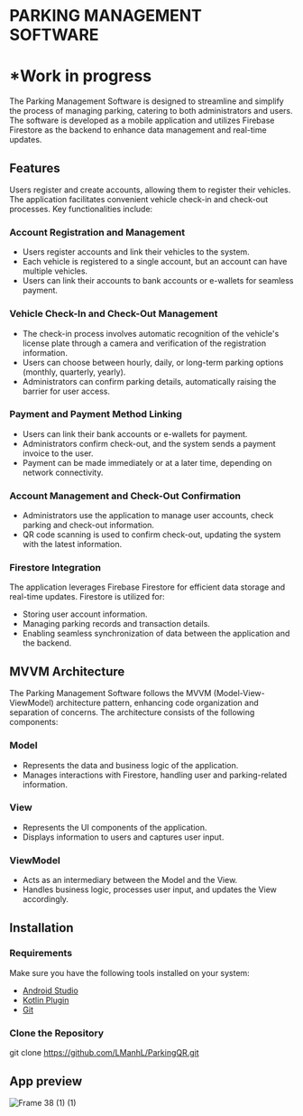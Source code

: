 # PARKING MANAGEMENT SOFTWARE
# *Work in progress

The Parking Management Software is designed to streamline and simplify the process of managing parking, catering to both administrators and users. The software is developed as a mobile application and utilizes Firebase Firestore as the backend to enhance data management and real-time updates.

## Features

Users register and create accounts, allowing them to register their vehicles. The application facilitates convenient vehicle check-in and check-out processes. Key functionalities include:

### Account Registration and Management

- Users register accounts and link their vehicles to the system.
- Each vehicle is registered to a single account, but an account can have multiple vehicles.
- Users can link their accounts to bank accounts or e-wallets for seamless payment.

### Vehicle Check-In and Check-Out Management

- The check-in process involves automatic recognition of the vehicle's license plate through a camera and verification of the registration information.
- Users can choose between hourly, daily, or long-term parking options (monthly, quarterly, yearly).
- Administrators can confirm parking details, automatically raising the barrier for user access.

### Payment and Payment Method Linking

- Users can link their bank accounts or e-wallets for payment.
- Administrators confirm check-out, and the system sends a payment invoice to the user.
- Payment can be made immediately or at a later time, depending on network connectivity.

### Account Management and Check-Out Confirmation

- Administrators use the application to manage user accounts, check parking and check-out information.
- QR code scanning is used to confirm check-out, updating the system with the latest information.

### Firestore Integration

The application leverages Firebase Firestore for efficient data storage and real-time updates. Firestore is utilized for:

- Storing user account information.
- Managing parking records and transaction details.
- Enabling seamless synchronization of data between the application and the backend.
## MVVM Architecture

The Parking Management Software follows the MVVM (Model-View-ViewModel) architecture pattern, enhancing code organization and separation of concerns. The architecture consists of the following components:

### Model

- Represents the data and business logic of the application.
- Manages interactions with Firestore, handling user and parking-related information.

### View

- Represents the UI components of the application.
- Displays information to users and captures user input.

### ViewModel

- Acts as an intermediary between the Model and the View.
- Handles business logic, processes user input, and updates the View accordingly.

## Installation

### Requirements

Make sure you have the following tools installed on your system:

- [Android Studio](https://developer.android.com/studio)
- [Kotlin Plugin](https://kotlinlang.org/docs/tutorials/android/getting-started.html)
- [Git](https://git-scm.com/book/en/v2/Getting-Started-Installing-Git)

### Clone the Repository
git clone https://github.com/LManhL/ParkingQR.git

## App preview
![Frame 38 (1) (1)](https://github.com/LManhL/ParkingQR/assets/95266634/5c4d1c42-9822-4bfc-913e-053239f138dd)
